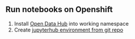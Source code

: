 ## Run notebooks on Openshift
1. Install [Open Data Hub](https://opendatahub.io/docs/getting-started/quick-installation.html) into working namespace
2. Create [jupyterhub environment from git repo](Starting%20with%20the%20ml-workflows%20ODH%20Environment%20v2.pdf) 